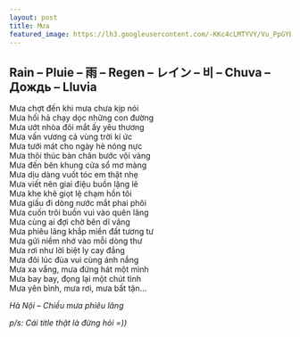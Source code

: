 ```yaml
---
layout: post
title: Mưa
featured_image: https://lh3.googleusercontent.com/-KKc4cLMTYVY/Vu_PpGYBNnI/AAAAAAAAAhE/Fx1RsLlfgCwQhIGGOjDOjB28wL1IcSQgACCo/s0/rain-03.jpg
---
```


## Rain – Pluie – 雨 – Regen – レイン – 비 – Chuva – Дождь – Lluvia

Mưa chợt đến khi mưa chưa kịp nói<br/>
Mưa hối hả chạy dọc những con đường<br/>
Mưa ướt nhòa đôi mắt ấy yêu thương<br/>
Mưa vấn vương cả vùng trời kí ức<br/>
Mưa tưới mát cho ngày hè nóng nực<br/>
Mưa thôi thúc bàn chân bước vội vàng<br/>
Mưa đến bên khung cửa sổ mơ màng<br/>
Mưa dịu dàng vuốt tóc em thật nhẹ<br/>
Mưa viết nên giai điệu buồn lặng lẽ<br/>
Mưa khe khẽ giọt lệ chạm hồn tôi<br/>
Mưa giấu đi dòng nước mắt phai phôi<br/>
Mưa cuốn trôi buồn vui vào quên lãng<br/>
Mưa cùng ai đợi chờ bên dĩ vãng<br/>
Mưa phiêu lãng khắp miền đất tương tư<br/>
Mưa gửi niềm nhớ vào mỗi dòng thư<br/>
Mưa rơi như lời biệt ly cay đắng<br/>
Mưa đôi lúc đùa vui cùng ánh nắng<br/>
Mưa xa vắng, mưa đứng hát một mình<br/>
Mưa bay bay, đọng lại một chút tình<br/>
Mưa yên bình, mưa rơi, mưa bất tận…<br/>

_Hà Nội – Chiều mưa phiêu lãng_

_p/s: Cái title thật là đừng hỏi =))_
